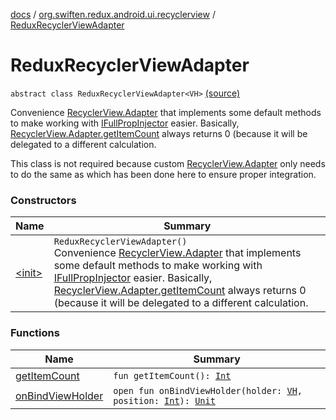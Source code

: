 [docs](../../index.md) / [org.swiften.redux.android.ui.recyclerview](../index.md) / [ReduxRecyclerViewAdapter](./index.md)

# ReduxRecyclerViewAdapter

`abstract class ReduxRecyclerViewAdapter<VH>` [(source)](https://github.com/protoman92/KotlinRedux/tree/master/android/android-recyclerview/src/main/java/org/swiften/redux/android/ui/recyclerview/RecyclerAdapter.kt#L30)

Convenience [RecyclerView.Adapter](#) that implements some default methods to make working with
[IFullPropInjector](../../org.swiften.redux.ui/-i-full-prop-injector.md) easier. Basically, [RecyclerView.Adapter.getItemCount](#) always returns 0
(because it will be delegated to a different calculation.

This class is not required because custom [RecyclerView.Adapter](#) only needs to do the same as
which has been done here to ensure proper integration.

### Constructors

| Name | Summary |
|---|---|
| [&lt;init&gt;](-init-.md) | `ReduxRecyclerViewAdapter()`<br>Convenience [RecyclerView.Adapter](#) that implements some default methods to make working with [IFullPropInjector](../../org.swiften.redux.ui/-i-full-prop-injector.md) easier. Basically, [RecyclerView.Adapter.getItemCount](#) always returns 0 (because it will be delegated to a different calculation. |

### Functions

| Name | Summary |
|---|---|
| [getItemCount](get-item-count.md) | `fun getItemCount(): `[`Int`](https://kotlinlang.org/api/latest/jvm/stdlib/kotlin/-int/index.html) |
| [onBindViewHolder](on-bind-view-holder.md) | `open fun onBindViewHolder(holder: `[`VH`](index.md#VH)`, position: `[`Int`](https://kotlinlang.org/api/latest/jvm/stdlib/kotlin/-int/index.html)`): `[`Unit`](https://kotlinlang.org/api/latest/jvm/stdlib/kotlin/-unit/index.html) |
